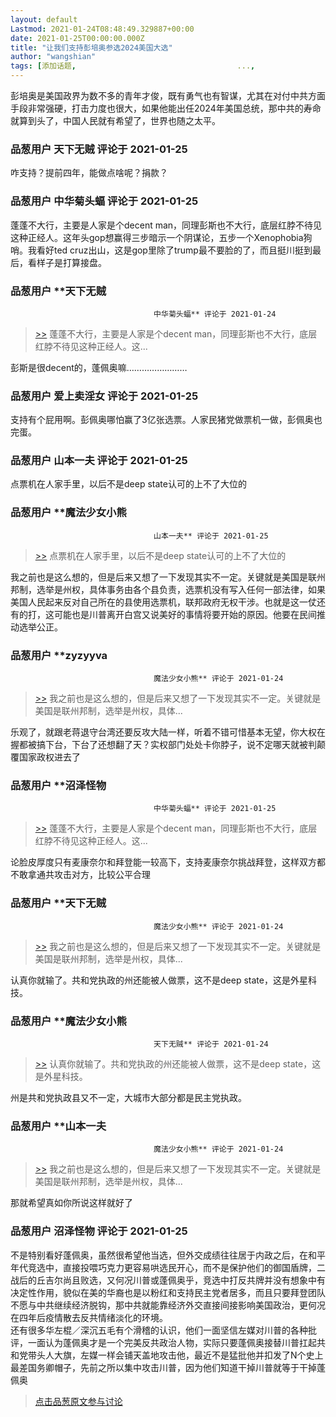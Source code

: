 ```yaml
---
layout: default
Lastmod: 2021-01-24T08:48:49.329887+00:00
date: 2021-01-25T00:00:00.000Z
title: "让我们支持彭培奥参选2024美国大选"
author: "wangshian"
tags: [添加话题,									...,												修改记录]
---
```


彭培奥是美国政界为数不多的青年才俊，既有勇气也有智谋，尤其在对付中共方面手段非常强硬，打击力度也很大，如果他能出任2024年美国总统，那中共的寿命就算到头了，中国人民就有希望了，世界也随之太平。

            
### 品葱用户 **天下无贼** 评论于 2021-01-25
        
咋支持？提前四年，能做点啥呢？捐款？
        


            
### 品葱用户 **中华菊头蝠** 评论于 2021-01-25
        
蓬蓬不大行，主要是人家是个decent man，同理彭斯也不大行，底层红脖不待见这种正经人。这年头gop想赢得三步暗示一个阴谋论，五步一个Xenophobia狗哨。我看好ted cruz出山，这是gop里除了trump最不要脸的了，而且挺川挺到最后，看样子是打算接盘。
        


            
### 品葱用户 **天下无贼				
									中华菊头蝠** 评论于 2021-01-24
        
> [\>>]( "/article/item_id-589998#") 蓬蓬不大行，主要是人家是个decent man，同理彭斯也不大行，底层红脖不待见这种正经人。这...

  
  
彭斯是很decent的，蓬佩奥嘛……………………
        


            
### 品葱用户 **爱上卖淫女** 评论于 2021-01-25
        
支持有个屁用啊。彭佩奥哪怕赢了3亿张选票。人家民猪党做票机一做，彭佩奥也完蛋。
        


            
### 品葱用户 **山本一夫** 评论于 2021-01-25
        
点票机在人家手里，以后不是deep state认可的上不了大位的
        


            
### 品葱用户 **魔法少女小熊				
									山本一夫** 评论于 2021-01-25
        
> [\>>]( "/article/item_id-590031#") 点票机在人家手里，以后不是deep state认可的上不了大位的

  
我之前也是这么想的，但是后来又想了一下发现其实不一定。关键就是美国是联州邦制，选举是州权，具体事务由各个县负责，选票机没有写入任何一部法律，如果美国人民起来反对自己所在的县使用选票机，联邦政府无权干涉。也就是这一仗还有的打，这可能也是川普离开白宫又说美好的事情将要开始的原因。他要在民间推动选举公正。
        


            
### 品葱用户 **zyzyyva				
									魔法少女小熊** 评论于 2021-01-24
        
> [\>>]( "/article/item_id-590041#") 我之前也是这么想的，但是后来又想了一下发现其实不一定。关键就是美国是联州邦制，选举是州权，具体...

  
乐观了，就跟老蒋退守台湾还要反攻大陆一样，听着不错可惜基本无望，你大权在握都被搞下台，下台了还想翻了天？实权部门处处卡你脖子，说不定哪天就被判颠覆国家政权进去了
        


            
### 品葱用户 **沼泽怪物				
									中华菊头蝠** 评论于 2021-01-25
        
> [\>>]( "/article/item_id-589998#") 蓬蓬不大行，主要是人家是个decent man，同理彭斯也不大行，底层红脖不待见这种正经人。这...

  
  
论脸皮厚度只有麦康奈尔和拜登能一较高下，支持麦康奈尔挑战拜登，这样双方都不敢拿通共攻击对方，比较公平合理
        


            
### 品葱用户 **天下无贼				
									魔法少女小熊** 评论于 2021-01-24
        
> [\>>]( "/article/item_id-590041#") 我之前也是这么想的，但是后来又想了一下发现其实不一定。关键就是美国是联州邦制，选举是州权，具体...

  
  
认真你就输了。共和党执政的州还能被人做票，这不是deep state，这是外星科技。
        


            
### 品葱用户 **魔法少女小熊				
									天下无贼** 评论于 2021-01-24
        
> [\>>]( "/article/item_id-590074#") 认真你就输了。共和党执政的州还能被人做票，这不是deep state，这是外星科技。

  
州是共和党执政县又不一定，大城市大部分都是民主党执政。
        


            
### 品葱用户 **山本一夫				
									魔法少女小熊** 评论于 2021-01-24
        
> [\>>]( "/article/item_id-590041#") 我之前也是这么想的，但是后来又想了一下发现其实不一定。关键就是美国是联州邦制，选举是州权，具体...

  
那就希望真如你所说这样就好了
        


            
### 品葱用户 **沼泽怪物** 评论于 2021-01-25
        
不是特别看好蓬佩奥，虽然很希望他当选，但外交成绩往往居于内政之后，在和平年代竞选中，直接投喂巧克力更容易哄选民开心，而不是保护他们的御国盾牌，二战后的丘吉尔尚且败选，又何况川普或蓬佩奥乎，竞选中打反共牌并没有想象中有决定性作用，貌似在美的华裔也是以粉红和支持民主党者居多，而且只要拜登团队不愿与中共继续经济脱钩，那中共就能靠经济外交直接间接影响美国政治，更何况在四年后疫情散去反共情绪淡化的环境。  
还有很多华左棍／深沉五毛有个滑稽的认识，他们一面坚信左媒对川普的各种批评，一面认为蓬佩奥才是一个完美反共政治人物，实际只要蓬佩奥接替川普扛起共和党带头人大旗，左媒一样会铺天盖地攻击他，最近不是猛批他并扣发了N个史上最差国务卿帽子，先前之所以集中攻击川普，因为他们知道干掉川普就等于干掉蓬佩奥
        






> [点击品葱原文参与讨论](https://pincong.rocks/article/28908)

